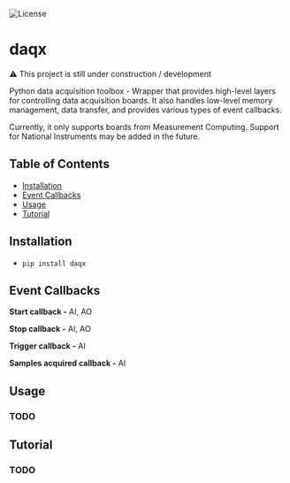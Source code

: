 ![License](https://img.shields.io/badge/license-MIT-blue)
# daqx
:warning: This project is still under construction / development

Python data acquisition toolbox - Wrapper that provides high-level layers for controlling data acquisition boards. It also handles low-level memory management, data transfer, and provides various types of event callbacks.

Currently, it only supports boards from Measurement Computing. Support for National Instruments may be added in the future.

## Table of Contents
- [Installation](#installation)
- [Event Callbacks](#event-callbacks)
- [Usage](#usage)
- [Tutorial](#tutorial)


## Installation
- `pip install daqx`

## Event Callbacks
**Start callback -** AI, AO

**Stop callback -** AI, AO

**Trigger callback -** AI

**Samples acquired callback -** AI

## Usage
### TODO

## Tutorial
### TODO

